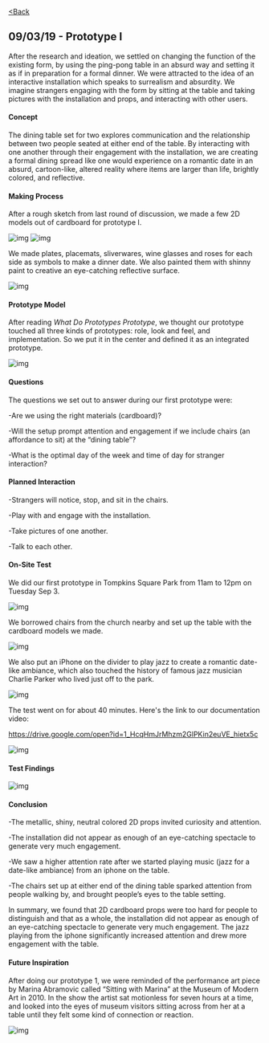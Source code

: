 [<Back](README.md)

## 09/03/19 - Prototype I
After the research and ideation, we settled on changing the function of the existing form, by using the ping-pong table in an absurd way and setting it as if in preparation for a formal dinner. We were attracted to the idea of an interactive installation which speaks to surrealism and absurdity. We imagine strangers engaging with the form by sitting at the table and taking pictures with the installation and props, and interacting with other users. 
#### Concept
The dining table set for two explores communication and the relationship between two people seated at either end of the table. By interacting with one another through their engagement with the installation, we are creating a formal dining spread like one would experience on a romantic date in an absurd, cartoon-like, altered reality where items are larger than life, brightly colored, and reflective.
#### Making Process
After a rough sketch from last round of discussion, we made a few 2D models out of cardboard for prototype I.

![img](img/cut.png)
![img](img/cut2.jpg)

We made plates, placemats, sliverwares, wine glasses and roses for each side as symbols to make a dinner date. We also painted them with shinny paint to creative an eye-catching reflective surface.

![img](img/finish.jpg)

#### Prototype Model
After reading *What Do Prototypes Prototype*, we thought our prototype touched all three kinds of prototypes: role, look and feel, and implementation. So we put it in the center and defined it as an integrated prototype.

![img](img/model.png)

#### Questions
The questions we set out to answer during our first prototype were: 

-Are we using the right materials (cardboard)? 

-Will the setup prompt attention and engagement if we include chairs (an affordance to sit) at the “dining table”? 

-What is the optimal day of the week and time of day for stranger interaction?  

#### Planned Interaction
-Strangers will notice, stop, and sit in the chairs.

-Play with and engage with the installation.

-Take pictures of one another.

-Talk to each other.

#### On-Site Test
We did our first prototype in Tompkins Square Park from 11am to 12pm on Tuesday Sep 3.

![img](img/set.png)

We borrowed chairs from the church nearby and set up the table with the cardboard models we made.

![img](img/music.jpg)

We also put an iPhone on the divider to play jazz to create a romantic date-like ambiance, which also touched the history of famous jazz musician Charlie Parker who lived just off to the park.

![img](img/cparkerplace.jpeg)

The test went on for about 40 minutes. Here's the link to our documentation video:

https://drive.google.com/open?id=1_HcqHmJrMhzm2GlPKin2euVE_hietx5c
 
![img](img/video.png)

#### Test Findings
![img](img/findings.png)

#### Conclusion
-The metallic, shiny, neutral colored 2D props invited curiosity and attention. 

-The installation did not appear as enough of an eye-catching spectacle to generate very much engagement.

-We saw a higher attention rate after we started playing music (jazz for a date-like ambiance) from an iphone on the table. 

-The chairs set up at either end of the dining table sparked attention from people walking by, and brought people’s eyes to the table setting. 

In summary, we found that 2D cardboard props were too hard for people to distinguish and that as a whole, the installation did not appear as enough of an eye-catching spectacle to generate very much engagement. 
The jazz playing from the iphone significantly increased attention and drew more engagement with the table. 

#### Future Inspiration
After doing our prototype 1, we were reminded of the performance art piece by Marina Abramovic called “Sitting with Marina” at the Museum of Modern Art in 2010. In the show the artist sat motionless for seven hours at a time, and looked into the eyes of museum visitors sitting across from her at a table until they felt some kind of connection or reaction.

![img](img/marina.jpg)
